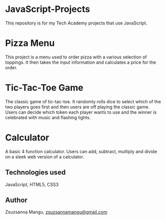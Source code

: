 # JavaScript-Projects
This repository is for my Tech Academy projects that use JavaScript.

# Pizza Menu
This project is a menu used to order pizza with a various selection of toppings. It then takes the input information and calculates a price for the order.

# Tic-Tac-Toe Game
The classic game of tic-tac-toe. It randomly rolls dice to select which of the two players goes first and then users are off playing the classic game. Users can decide which token each player wants to use and the winner is celebrated with music and flashing lights.

# Calculator
A basic 4 function calculator. Users can add, subtract, multiply and divide on a sleek web version of a calculator.

## Technologies used
JavaScript, HTML5, CSS3

## Author
Zsuzsanna Mangu, zsuzsannamangu@gmail.com
